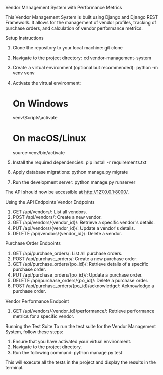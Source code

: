 Vendor Management System with Performance Metrics

This Vendor Management System is built using Django and Django REST Framework. It allows for the management of vendor profiles, tracking of purchase orders, and calculation of vendor performance metrics.

Setup Instructions
1. Clone the repository to your local machine:
   git clone <repository-url>
2. Navigate to the project directory:
   cd vendor-management-system
3. Create a virtual environment (optional but recommended):
   python -m venv venv
4. Activate the virtual environment:
   # On Windows
   venv\Scripts\activate

   # On macOS/Linux
   source venv/bin/activate
5. Install the required dependencies:
    pip install -r requirements.txt
6. Apply database migrations:
   python manage.py migrate
7. Run the development server:
   python manage.py runserver
   
The API should now be accessible at http://127.0.0.1:8000/.

Using the API Endpoints
Vendor Endpoints
1. GET /api/vendors/: List all vendors.
2. POST /api/vendors/: Create a new vendor.
3. GET /api/vendors/{vendor_id}/: Retrieve a specific vendor's details.
4. PUT /api/vendors/{vendor_id}/: Update a vendor's details.
5. DELETE /api/vendors/{vendor_id}/: Delete a vendor.
   
Purchase Order Endpoints
1. GET /api/purchase_orders/: List all purchase orders.
2. POST /api/purchase_orders/: Create a new purchase order.
3. GET /api/purchase_orders/{po_id}/: Retrieve details of a specific purchase order.
4. PUT /api/purchase_orders/{po_id}/: Update a purchase order.
5. DELETE /api/purchase_orders/{po_id}/: Delete a purchase order.
6. POST /api/purchase_orders/{po_id}/acknowledge/: Acknowledge a purchase order.
   
Vendor Performance Endpoint
1. GET /api/vendors/{vendor_id}/performance/: Retrieve performance metrics for a specific vendor.


Running the Test Suite
To run the test suite for the Vendor Management System, follow these steps:

1. Ensure that you have activated your virtual environment.
2. Navigate to the project directory.
3. Run the following command:
   python manage.py test

This will execute all the tests in the project and display the results in the terminal.
